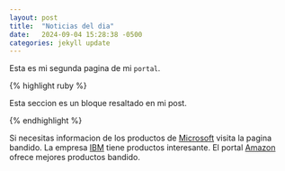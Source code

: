 ```yaml
---
layout: post
title:  "Noticias del dia"
date:   2024-09-04 15:28:38 -0500
categories: jekyll update
---
```

Esta es mi segunda pagina de mi `portal`. 

{% highlight ruby %}

Esta seccion es un bloque 
resaltado en mi post.

{% endhighlight %}

Si necesitas informacion de los productos de [Microsoft][ref01] visita la pagina bandido. La empresa [IBM][ref02] tiene productos interesante. El portal [Amazon][ref03] ofrece mejores productos bandido.



[ref01]: https://www.microsoft.com/es-pe
[ref02]:  https://www.ibm.com/mx-es
[ref03]: https://www.amazon.com/-/es/
